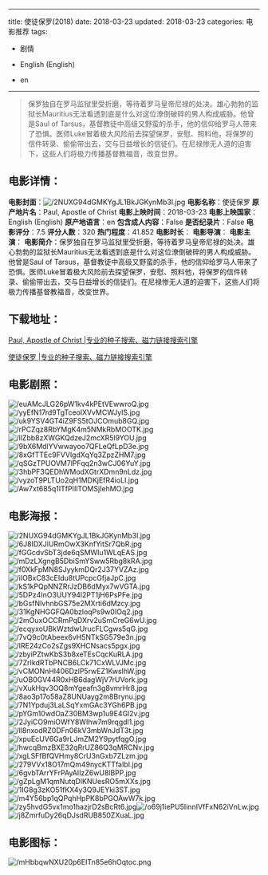 
---
title: 使徒保罗(2018)
date: 2018-03-23
updated: 2018-03-23
categories: 电影推荐
tags:
- 剧情

- English (English)
- en
---


> 保罗独自在罗马监狱里受折磨，等待着罗马皇帝尼禄的处决。雄心勃勃的监狱长Mauritius无法看透到底是什么对这位潦倒破碎的男人构成威胁。他曾是Saul of Tarsus，基督教徒中高级又野蛮的杀手，他的信仰给罗马人带来了恐惧。医师Luke冒着极大风险前去探望保罗，安慰、照料他，将保罗的信件转录、偷偷带出去，交与日益增长的信徒们。在尼禄惨无人道的迫害下，这些人们将极力传播基督教福音，改变世界。

## **电影详情**：

**电影封面**：<img src="https://image.tmdb.org/t/p/w200/2NUXG94dGMKYgJL1BkJGKynMb3l.jpg" alt="/2NUXG94dGMKYgJL1BkJGKynMb3l.jpg" title="/2NUXG94dGMKYgJL1BkJGKynMb3l.jpg">
**电影名称**：使徒保罗
**原产地片名**：Paul, Apostle of Christ
**电影上映时间**：2018-03-23
**电影上映国家**：English (English)
**原产地语言**：en
**包含成人内容**：False
**是否纪录片**：False
**电影评分**：7.5
**评分人数**：320
**热门程度**：41.852
**电影时长**：
**电影导演**：
**电影主演**：
**电影简介**：保罗独自在罗马监狱里受折磨，等待着罗马皇帝尼禄的处决。雄心勃勃的监狱长Mauritius无法看透到底是什么对这位潦倒破碎的男人构成威胁。他曾是Saul of Tarsus，基督教徒中高级又野蛮的杀手，他的信仰给罗马人带来了恐惧。医师Luke冒着极大风险前去探望保罗，安慰、照料他，将保罗的信件转录、偷偷带出去，交与日益增长的信徒们。在尼禄惨无人道的迫害下，这些人们将极力传播基督教福音，改变世界。

## **下载地址**：
[Paul, Apostle of Christ |专业的种子搜索、磁力链接搜索引擎](https://movie.amd794.com:2083/?search=Paul%2C%20Apostle%20of%20Christ&ordering=&mode=match_phrase&page_size=10&page=1)

[使徒保罗 |专业的种子搜索、磁力链接搜索引擎](https://movie.amd794.com:2083/?search=%E4%BD%BF%E5%BE%92%E4%BF%9D%E7%BD%97&ordering=&mode=match_phrase&page_size=10&page=1)
 

## **电影剧照**：
<img src="https://image.tmdb.org/t/p/original/euAMcJLG26pW1kv4kPEtVEwwroQ.jpg" alt="/euAMcJLG26pW1kv4kPEtVEwwroQ.jpg" title="/euAMcJLG26pW1kv4kPEtVEwwroQ.jpg"><img src="https://image.tmdb.org/t/p/original/yyEfN17rd9TgTceolXVvMCWJylS.jpg" alt="/yyEfN17rd9TgTceolXVvMCWJylS.jpg" title="/yyEfN17rd9TgTceolXVvMCWJylS.jpg"><img src="https://image.tmdb.org/t/p/original/uk9YSV4GT4iZ9FS5tOJCOmub8GQ.jpg" alt="/uk9YSV4GT4iZ9FS5tOJCOmub8GQ.jpg" title="/uk9YSV4GT4iZ9FS5tOJCOmub8GQ.jpg"><img src="https://image.tmdb.org/t/p/original/rPCZqz8RbYMgK4m5NMkRbMOOTK.jpg" alt="/rPCZqz8RbYMgK4m5NMkRbMOOTK.jpg" title="/rPCZqz8RbYMgK4m5NMkRbMOOTK.jpg"><img src="https://image.tmdb.org/t/p/original/llZbb8zXWGKQdzeJ2mcXR5l9YOU.jpg" alt="/llZbb8zXWGKQdzeJ2mcXR5l9YOU.jpg" title="/llZbb8zXWGKQdzeJ2mcXR5l9YOU.jpg"><img src="https://image.tmdb.org/t/p/original/9bX6MdlYVwwayoo7QFLeQfLpD3e.jpg" alt="/9bX6MdlYVwwayoo7QFLeQfLpD3e.jpg" title="/9bX6MdlYVwwayoo7QFLeQfLpD3e.jpg"><img src="https://image.tmdb.org/t/p/original/8xGfTTEc9FVVlgdXqYq3ZpzZHM7.jpg" alt="/8xGfTTEc9FVVlgdXqYq3ZpzZHM7.jpg" title="/8xGfTTEc9FVVlgdXqYq3ZpzZHM7.jpg"><img src="https://image.tmdb.org/t/p/original/qSGzTPUOVM7lPFqq2n3wCJ06YuY.jpg" alt="/qSGzTPUOVM7lPFqq2n3wCJ06YuY.jpg" title="/qSGzTPUOVM7lPFqq2n3wCJ06YuY.jpg"><img src="https://image.tmdb.org/t/p/original/3hbPF3QEDhWModXGtrXDmn9nLdz.jpg" alt="/3hbPF3QEDhWModXGtrXDmn9nLdz.jpg" title="/3hbPF3QEDhWModXGtrXDmn9nLdz.jpg"><img src="https://image.tmdb.org/t/p/original/vyzoT9PLTUo2qH1MDKjEfR4ioLI.jpg" alt="/vyzoT9PLTUo2qH1MDKjEfR4ioLI.jpg" title="/vyzoT9PLTUo2qH1MDKjEfR4ioLI.jpg"><img src="https://image.tmdb.org/t/p/original/Aw7xt685q1ITfPIIlTOMSjIehMO.jpg" alt="/Aw7xt685q1ITfPIIlTOMSjIehMO.jpg" title="/Aw7xt685q1ITfPIIlTOMSjIehMO.jpg">

## **电影海报**：
<img src="https://image.tmdb.org/t/p/original/2NUXG94dGMKYgJL1BkJGKynMb3l.jpg" alt="/2NUXG94dGMKYgJL1BkJGKynMb3l.jpg" title="/2NUXG94dGMKYgJL1BkJGKynMb3l.jpg"><img src="https://image.tmdb.org/t/p/original/6J8IDXJlURmOwX3KnfYitSr7QbR.jpg" alt="/6J8IDXJlURmOwX3KnfYitSr7QbR.jpg" title="/6J8IDXJlURmOwX3KnfYitSr7QbR.jpg"><img src="https://image.tmdb.org/t/p/original/fGGcdvSbT3jde6qSMWIu1WLqEAS.jpg" alt="/fGGcdvSbT3jde6qSMWIu1WLqEAS.jpg" title="/fGGcdvSbT3jde6qSMWIu1WLqEAS.jpg"><img src="https://image.tmdb.org/t/p/original/mDzLXgngB5DbiSmYSww5Rbg8kRA.jpg" alt="/mDzLXgngB5DbiSmYSww5Rbg8kRA.jpg" title="/mDzLXgngB5DbiSmYSww5Rbg8kRA.jpg"><img src="https://image.tmdb.org/t/p/original/f0XkFpMN8SJyykmDQr2J37YVZAz.jpg" alt="/f0XkFpMN8SJyykmDQr2J37YVZAz.jpg" title="/f0XkFpMN8SJyykmDQr2J37YVZAz.jpg"><img src="https://image.tmdb.org/t/p/original/iIOBxC83cEIdu8tUPcpcGfjaJpC.jpg" alt="/iIOBxC83cEIdu8tUPcpcGfjaJpC.jpg" title="/iIOBxC83cEIdu8tUPcpcGfjaJpC.jpg"><img src="https://image.tmdb.org/t/p/original/kS1kPQpNNZRrJzDB6dMyx7wVGTA.jpg" alt="/kS1kPQpNNZRrJzDB6dMyx7wVGTA.jpg" title="/kS1kPQpNNZRrJzDB6dMyx7wVGTA.jpg"><img src="https://image.tmdb.org/t/p/original/5DPz4InO3UUY94l2PT1jH6PsPFe.jpg" alt="/5DPz4InO3UUY94l2PT1jH6PsPFe.jpg" title="/5DPz4InO3UUY94l2PT1jH6PsPFe.jpg"><img src="https://image.tmdb.org/t/p/original/bGsfNIvhnbGS75e2MXrti6dMzcy.jpg" alt="/bGsfNIvhnbGS75e2MXrti6dMzcy.jpg" title="/bGsfNIvhnbGS75e2MXrti6dMzcy.jpg"><img src="https://image.tmdb.org/t/p/original/31KgNHGGFQA0bzloqPs9w0IOq2.jpg" alt="/31KgNHGGFQA0bzloqPs9w0IOq2.jpg" title="/31KgNHGGFQA0bzloqPs9w0IOq2.jpg"><img src="https://image.tmdb.org/t/p/original/2mOuxOCCRmPqDXrv2uSmCreG6wU.jpg" alt="/2mOuxOCCRmPqDXrv2uSmCreG6wU.jpg" title="/2mOuxOCCRmPqDXrv2uSmCreG6wU.jpg"><img src="https://image.tmdb.org/t/p/original/ecqyxoUBkWztdwUrucFLCgws5qG.jpg" alt="/ecqyxoUBkWztdwUrucFLCgws5qG.jpg" title="/ecqyxoUBkWztdwUrucFLCgws5qG.jpg"><img src="https://image.tmdb.org/t/p/original/7vQ9c0tAbeex6vH5NTkSG579e3n.jpg" alt="/7vQ9c0tAbeex6vH5NTkSG579e3n.jpg" title="/7vQ9c0tAbeex6vH5NTkSG579e3n.jpg"><img src="https://image.tmdb.org/t/p/original/IRE24zCo2sZgs9XHCNsacs5pgx.jpg" alt="/IRE24zCo2sZgs9XHCNsacs5pgx.jpg" title="/IRE24zCo2sZgs9XHCNsacs5pgx.jpg"><img src="https://image.tmdb.org/t/p/original/zbyiPZtwKbS3b8xeTEsCqcKuRLA.jpg" alt="/zbyiPZtwKbS3b8xeTEsCqcKuRLA.jpg" title="/zbyiPZtwKbS3b8xeTEsCqcKuRLA.jpg"><img src="https://image.tmdb.org/t/p/original/7ZrIkdRTbPNCB6LCk71CxWLVJMc.jpg" alt="/7ZrIkdRTbPNCB6LCk71CxWLVJMc.jpg" title="/7ZrIkdRTbPNCB6LCk71CxWLVJMc.jpg"><img src="https://image.tmdb.org/t/p/original/vCMONnHl406DzlP5rwEZ1KwsIhW.jpg" alt="/vCMONnHl406DzlP5rwEZ1KwsIhW.jpg" title="/vCMONnHl406DzlP5rwEZ1KwsIhW.jpg"><img src="https://image.tmdb.org/t/p/original/uOB0GV44R0xHB6dagWjV7rUVork.jpg" alt="/uOB0GV44R0xHB6dagWjV7rUVork.jpg" title="/uOB0GV44R0xHB6dagWjV7rUVork.jpg"><img src="https://image.tmdb.org/t/p/original/vXukHqv3OQ8mYgeafn3g8vmrHr8.jpg" alt="/vXukHqv3OQ8mYgeafn3g8vmrHr8.jpg" title="/vXukHqv3OQ8mYgeafn3g8vmrHr8.jpg"><img src="https://image.tmdb.org/t/p/original/8ao3p17o58aZ8UNUayg2m8Brynu.jpg" alt="/8ao3p17o58aZ8UNUayg2m8Brynu.jpg" title="/8ao3p17o58aZ8UNUayg2m8Brynu.jpg"><img src="https://image.tmdb.org/t/p/original/7N1Ypduj3LaLSqYxmGAc3YGh6PB.jpg" alt="/7N1Ypduj3LaLSqYxmGAc3YGh6PB.jpg" title="/7N1Ypduj3LaLSqYxmGAc3YGh6PB.jpg"><img src="https://image.tmdb.org/t/p/original/pYGm10wdOaZ30BM3wp1u9E4Gl2v.jpg" alt="/pYGm10wdOaZ30BM3wp1u9E4Gl2v.jpg" title="/pYGm10wdOaZ30BM3wp1u9E4Gl2v.jpg"><img src="https://image.tmdb.org/t/p/original/2JyiCO9miOWfY8WIhw7m9rqgdl1.jpg" alt="/2JyiCO9miOWfY8WIhw7m9rqgdl1.jpg" title="/2JyiCO9miOWfY8WIhw7m9rqgdl1.jpg"><img src="https://image.tmdb.org/t/p/original/ll8nxodRZ0DFn06kV3mbWnJdT3t.jpg" alt="/ll8nxodRZ0DFn06kV3mbWnJdT3t.jpg" title="/ll8nxodRZ0DFn06kV3mbWnJdT3t.jpg"><img src="https://image.tmdb.org/t/p/original/xpuEcUV6Ga9rLJmZM2Y9pytfqgO.jpg" alt="/xpuEcUV6Ga9rLJmZM2Y9pytfqgO.jpg" title="/xpuEcUV6Ga9rLJmZM2Y9pytfqgO.jpg"><img src="https://image.tmdb.org/t/p/original/hwcqBmzBXE32qRrUZ86Q3qMRCNv.jpg" alt="/hwcqBmzBXE32qRrUZ86Q3qMRCNv.jpg" title="/hwcqBmzBXE32qRrUZ86Q3qMRCNv.jpg"><img src="https://image.tmdb.org/t/p/original/xgLSFfBfQVHmy8CrU3nGxb7ZLzm.jpg" alt="/xgLSFfBfQVHmy8CrU3nGxb7ZLzm.jpg" title="/xgLSFfBfQVHmy8CrU3nGxb7ZLzm.jpg"><img src="https://image.tmdb.org/t/p/original/279VVx18O17mQm49nycKTTfaIbI.jpg" alt="/279VVx18O17mQm49nycKTTfaIbI.jpg" title="/279VVx18O17mQm49nycKTTfaIbI.jpg"><img src="https://image.tmdb.org/t/p/original/6gvbTArrYFrPAyAIIzZ6wU8lBPP.jpg" alt="/6gvbTArrYFrPAyAIIzZ6wU8lBPP.jpg" title="/6gvbTArrYFrPAyAIIzZ6wU8lBPP.jpg"><img src="https://image.tmdb.org/t/p/original/gZpLgM1qmNutqDlKNUesRO5mXXs.jpg" alt="/gZpLgM1qmNutqDlKNUesRO5mXXs.jpg" title="/gZpLgM1qmNutqDlKNUesRO5mXXs.jpg"><img src="https://image.tmdb.org/t/p/original/1IG8g3zKO51fKX4y3Q9JEYki3ST.jpg" alt="/1IG8g3zKO51fKX4y3Q9JEYki3ST.jpg" title="/1IG8g3zKO51fKX4y3Q9JEYki3ST.jpg"><img src="https://image.tmdb.org/t/p/original/m4Y56bp1qQPqhHpPK8bPGOAwW7k.jpg" alt="/m4Y56bp1qQPqhHpPK8bPGOAwW7k.jpg" title="/m4Y56bp1qQPqhHpPK8bPGOAwW7k.jpg"><img src="https://image.tmdb.org/t/p/original/zy5hvdG5vx1mo1hazjrD2sBcRt6.jpg" alt="/zy5hvdG5vx1mo1hazjrD2sBcRt6.jpg" title="/zy5hvdG5vx1mo1hazjrD2sBcRt6.jpg"><img src="https://image.tmdb.org/t/p/original/o69j1iePU5IinnIVfFxN62iVnLw.jpg" alt="/o69j1iePU5IinnIVfFxN62iVnLw.jpg" title="/o69j1iePU5IinnIVfFxN62iVnLw.jpg"><img src="https://image.tmdb.org/t/p/original/j8ZmrfuDy26qDJsdRUB850ZXuaL.jpg" alt="/j8ZmrfuDy26qDJsdRUB850ZXuaL.jpg" title="/j8ZmrfuDy26qDJsdRUB850ZXuaL.jpg">

## **电影图标**：
<img src="https://image.tmdb.org/t/p/original/mHbbqwNXU20p6EITn85e6hOqtoc.png" alt="/mHbbqwNXU20p6EITn85e6hOqtoc.png" title="/mHbbqwNXU20p6EITn85e6hOqtoc.png">

